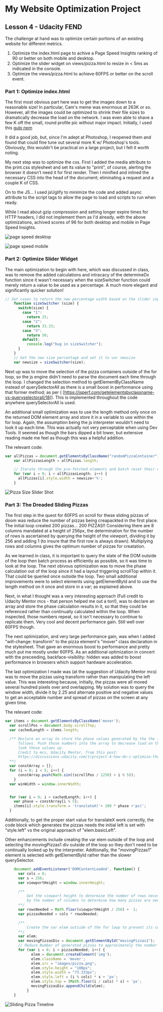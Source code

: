 # My Website Optimization Project
## Lesson 4 - Udacity FEND

The challenge at hand was to optimize certain portions of an existing website for different metrics.

1. Optimize the index.html page to achive a Page Speed Insights ranking of 90 or better on both mobile and desktop.
2. Optimize the slider widget on views/pizza.html to resize in < 5ms as indicated in the console.
3. Optimize the views/pizza.html to achieve 60FPS or better on the scroll event.

### Part 1: Optimize index.html

The first most obvious part here was to get the images down to a reasonable size! In particular, Cam's meme was enormous at 263K or so. However, all the images could be optimized to shrink their file sizes to dramatically decrease the load on the network. I was even able to shave a few K off the small, round profile pic without major impact. Initially, I used this [gulp npm](https://www.npmjs.com/package/gulp-image-optimization)

It did a good job, but, since I'm adept at Photoshop, I reopened them and found that could fine tune out several more K w/ Photoshop's tools. Obviously, this wouldn't be practical on a large project, but I felt it worth noting.

My next step was to optimize the css. First I added the media attribute to the print.css stylesheet and set its value to "print", of course, alerting the browser it doesn't need it for first render. Then I minified and inlined the necessary CSS into the head of the document; eliminating a request and a couple K of CSS.

On to the JS... I used jsUglify to minimize the code and added async attribute to the script tags to allow the page to load and scripts to run when ready.

While I read about gzip compression and setting longer expire times for HTTP headers, I did not implement them as I'd already, with the above optimizations, achived scores of 96 for both desktop and mobile in Page Speed Insights.

![page speed desktop](https://github.com/hellbertos/web-performance/blob/my-updates/img/psi-desktop.jpg)

![page speed mobile](https://github.com/hellbertos/web-performance/blob/my-updates/img/psi-mobile.jpg)

### Part 2: Optimize Slider Widget

The main optimization to begin with here, which was discussed in class, was to remove the added calculations and intracacy of the determineDx function since it wasn't necessary when the sizeSwitcher function could merely return a value to be used as a percentage. A much more elegant and significantly quicker solution!

```javascript
// Set cases to return the new percentage width based on the slider input
    function sizeSwitcher (size) {
      switch(size) {
        case "1":
          return 25;
        case "2":
          return 33.33;
        case "3":
          return 50;
        default:
          console.log("bug in sizeSwitcher");
      }
    }
    // Get the new size percentage and set it to var newsize
    var newsize = sizeSwitcher(size);
```

Next up was to move the selection of the pizza containers outside of the for loop, so the js engine didn't need to parse the document each time through the loop. I changed the selection method to getElementByClassName instead of querySelectorAll as there is a small boost in performance using that former method; as per ( [https://jsperf.com/getelementsbyclassname-vs-queryselectorall/18]). This is implemented throughout the code anywhere querySelectorAll is used.

An additional small optimization was to use the length method only once on the returned DOM element array and store it in a variable to use within the for loop. Again, the assumption being the js interpreter wouldn't need to look it up each time. This was actually not very perceptable when using Dev Tools. It seemed as though the bars dipped a bit lower, but extensive reading made me feel as though this was a helpful addition.

The relevant code:
```javascript
var allPizzas = document.getElementsByClassName("randomPizzaContainer");
    var allPizzasLength = allPizzas.length;

    // Iterate through the pre-fetched elements and batch reset their width to the new size
    for (var i = 0; i < allPizzasLength; i++) {
      allPizzas[i].style.width = newsize+'%';
    }
```
![Pizza Size Slider Shot](https://github.com/hellbertos/web-performance/blob/my-updates/img/pizza-slider-bigger.JPG)


### Part 3: The Dreaded Sliding Pizzas

The first step in the quest for 60FPS on scroll for these sliding pizzas of doom was reduce the number of pizzas being creapackted in the first place. The initial loop created 200 pizzas... 200 PIZZAS!! Considering there are 8 columns mandated at a height of 256px, the determination for the number of rows is ascertained by querying the height of the viewport, dividing it by 256 and adding 1 (to insure that the first row is always drawn). Multiplying rows and columns gives the optimum number of pizzas for creatation.

As we learned in class, it is important to query the state of the DOM outside of the loop then batch process as efficiently as possible, so it was time to look at the loop. The next obivous optimization was to move the phase calculation out of the loop since it had a layout triggering scrollTop within it. That could be queried once outside the loop. Two small additional improvements were to select elements using getElementById and to use the length method on it once and store in a var; as explained above.

Next, in what I thought was a very interesting approach (Full credit to Udacity Mentor mcs - that person helped me out a ton!), was to declare an array and store the phase calculation results in it, so that they could be referenced rather than continually calculated within the loop. When inspected, those numbers repeat, so it isn't necessary to continue to replicate them. Very cool and decent performance gain. Still well over 60FPS though.

The next optimization, and very large performance gain, was when I added "will-change: transform" to the pizza element's "mover" class declaration in the stylesheet. That gave an enormous boost to performance and pretty much put me mostly under 60FPS. As an additional optimization in concert with the preceeding, backface-visibility: hidden was added to boost performance in browsers which support hardware acceleration.

The last optimization I made was (at the suggestion of Udacity Mentor mcs) was to move the pizzas using transform rather than manipulating the left value. This was interesting because, initially, the pizzas were all moved several hundred pixels over and overlapping. My solution was to query the window width, divide it by 2.25 and alternate positive and negative values to get an acceptable number and spread of pizzas on the screen at any given time.

The relevant code:
```javascript
var items = document.getElementsByClassName('mover');
  var scrollPos = document.body.scrollTop;
  var cachedLength = items.length;

  /** Declare an array to store the phase values generated by the the for loop which
      follows. Push those numbers into the array to decrease load on the browser to continually
      look those values up.
      Credit to mcs, Udacity Mentor, from this post:
      https://discussions.udacity.com/t/project-4-how-do-i-optimize-the-background-pizzas-for-loop/36302
  **/
  var constArray = [];
  for (i = 0; i < 5; i++) {
      constArray.push(Math.sin((scrollPos / 1250) + i % 5));
  	}
  var winWidth = window.innerWidth;


  for (var i = 0; i < cachedLength; i++) {
    var phase = constArray[i % 5];
    items[i].style.transform = 'translateX('+ 100 * phase +'px)';
  }
```
Additionally, to get the proper start value for translateX work correctly, the code block which generates the pizzas needs the initial left is set with "style.left" vs the original approach of "elem.basicLeft".

Other enhancements include creating the var elem outside of the loop and selecting the movingPizzas1 div outside of the loop so they don't need to be continually looked up by the interpreter. Addtionally, the "movingPizzas1" element is selected with getElementById rather than the slower querySelector.
```javascript
    document.addEventListener('DOMContentLoaded', function() {
      var cols = 8;
      var s = 256;
      var viewportHeight = window.innerHeight;

      /**
          Get the viewport height to determine the number of rows necessary to display then multiply it
          by the number of columns to determine how many pizzas are needed to display, as per Udacity Reviewer suggestion
      **/
      var rowsNeeded = Math.floor(viewportHeight / 256) +  1;
      var pizzasNeeded = cols * rowsNeeded;

      /**
          Create the var elem outside of the for loop to prevent its continued creation each time through the loop; as per Udacity Reviewer
      **/
      var elem;
      var movingPizzasDiv = document.getElementById("movingPizzas1");
      // Reduce Number of generated pizzas to approximately the number actually shown on-screen
      for (var i = 0; i < pizzasNeeded; i++) {
            elem = document.createElement('img');
            elem.className = 'mover';
            elem.src = "images/pizza.png";
            elem.style.height = "100px";
            elem.style.width = "73.333px";
            elem.style.left = (i % cols) * s + 'px';
            elem.style.top = (Math.floor(i / cols) * s) + 'px';
            movingPizzasDiv.appendChild(elem);
          }
    }
```
![Sliding Pizza Timeline](https://github.com/hellbertos/web-performance/blob/my-updates/img/pizza-scroll-timeline-update.jpg)